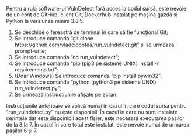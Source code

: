 Pentru a rula software-ul VulnDetect fară acces la codul sursă, este nevoie de un cont de GitHub, client Git, Dockerhub instalat pe mașină gazdă și Python la versiunea minim 3.8.5.
1.	Se deschide o fereastră de terminal în care să fie funcțional Git;
2.	Se introduce comanda “git clone https://github.com/vladciobotea/run_vulndetect.gît” și se urmează prompt-urile;
3.	Se introduce comanda “cd run_vulndetect”;
4.	Se introduce comanda “pip (pip3 pe sisteme UNIX) install -r requirements.txt”;
5.	(Doar Windows) Se introduce comanda “pip install pywin32”;
6.	Se introduce comanda “python (python3 pe sisteme UNIX) run_vulndetect.py”;
7.	Se urmează instrucțiunile afișate pe ecran.

Instrucțiunile anterioare se aplică numai în cazul în care codul sursa pentru “run_vulndetect.py” nu este disponibil. În cazul în care nu sunt instalate cerințele dar este dispoinibil acest fișier, este necesară executarea pașilor de la 3 la 7. În cazul în care totul este instalat, este nevoie numai de urmarea pașilor 6 și 7.

